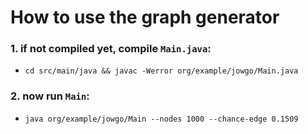 # How to use the graph generator


### 1. if not compiled yet, compile `Main.java`:
* `cd src/main/java && javac -Werror org/example/jowgo/Main.java`

### 2. now run `Main`:
* `java org/example/jowgo/Main --nodes 1000 --chance-edge 0.1509`
